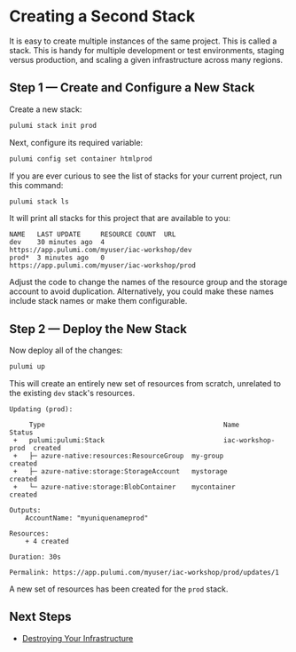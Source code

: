 # Creating a Second Stack

It is easy to create multiple instances of the same project. This is called a stack. This is handy for multiple development or test environments, staging versus production, and scaling a given infrastructure across many regions.

## Step 1 &mdash; Create and Configure a New Stack

Create a new stack:

```bash
pulumi stack init prod
```

Next, configure its required variable:

```bash
pulumi config set container htmlprod
```

If you are ever curious to see the list of stacks for your current project, run this command:

```bash
pulumi stack ls
```

It will print all stacks for this project that are available to you:

```
NAME   LAST UPDATE     RESOURCE COUNT  URL
dev    30 minutes ago  4               https://app.pulumi.com/myuser/iac-workshop/dev
prod*  3 minutes ago   0               https://app.pulumi.com/myuser/iac-workshop/prod
```

Adjust the code to change the names of the resource group and the storage account to avoid duplication. Alternatively, you could make these names include stack names or make them configurable.

## Step 2 &mdash; Deploy the New Stack

Now deploy all of the changes:

```bash
pulumi up
```

This will create an entirely new set of resources from scratch, unrelated to the existing `dev` stack's resources.

```
Updating (prod):

     Type                                             Name               Status
 +   pulumi:pulumi:Stack                              iac-workshop-prod  created
 +   ├─ azure-native:resources:ResourceGroup  my-group           created     
 +   ├─ azure-native:storage:StorageAccount   mystorage          created     
 +   └─ azure-native:storage:BlobContainer    mycontainer        created

Outputs:
    AccountName: "myuniquenameprod"

Resources:
    + 4 created

Duration: 30s

Permalink: https://app.pulumi.com/myuser/iac-workshop/prod/updates/1
```

A new set of resources has been created for the `prod` stack.

## Next Steps

* [Destroying Your Infrastructure](./07-destroying-your-infrastructure.md)
